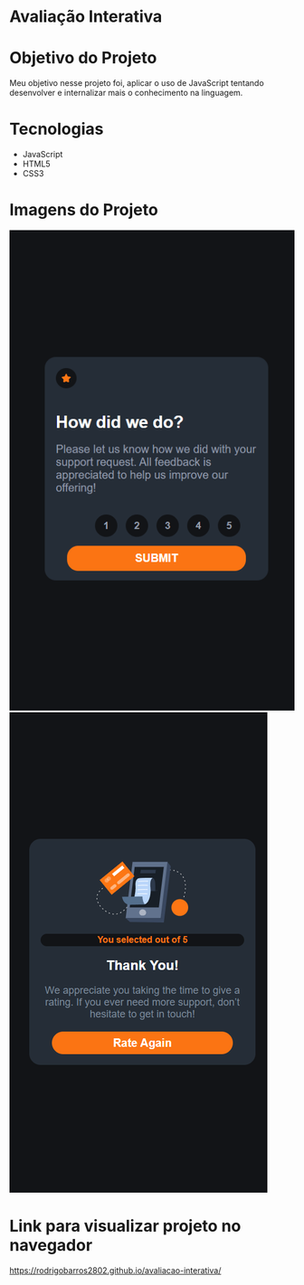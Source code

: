 # Avaliação Interativa



# Objetivo do Projeto

Meu objetivo nesse projeto foi, aplicar o uso de JavaScript tentando desenvolver e internalizar mais o conhecimento na linguagem.

# Tecnologias

* JavaScript
* HTML5
* CSS3

# Imagens do Projeto

![Print 1](design/print1.png)
![Print 2](design/print2.png)

# Link para visualizar projeto no navegador
https://rodrigobarros2802.github.io/avaliacao-interativa/
